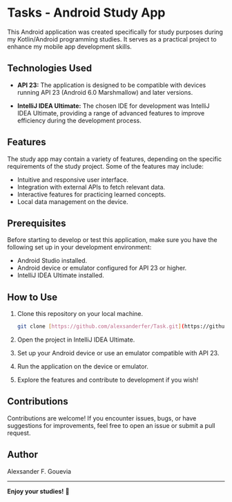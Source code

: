 # Tasks - Android Study App

This Android application was created specifically for study purposes during my Kotlin/Android programming studies. It serves as a practical project to enhance my mobile app development skills.

## Technologies Used

- **API 23:** The application is designed to be compatible with devices running API 23 (Android 6.0 Marshmallow) and later versions.
  
- **IntelliJ IDEA Ultimate:** The chosen IDE for development was IntelliJ IDEA Ultimate, providing a range of advanced features to improve efficiency during the development process.

## Features

The study app may contain a variety of features, depending on the specific requirements of the study project. Some of the features may include:

- Intuitive and responsive user interface.
- Integration with external APIs to fetch relevant data.
- Interactive features for practicing learned concepts.
- Local data management on the device.

## Prerequisites

Before starting to develop or test this application, make sure you have the following set up in your development environment:

- Android Studio installed.
- Android device or emulator configured for API 23 or higher.
- IntelliJ IDEA Ultimate installed.

## How to Use

1. Clone this repository on your local machine.
    ```bash
    git clone [https://github.com/alexsanderfer/Task.git](https://github.com/alexsanderfer/Tasks.git)
    ```

2. Open the project in IntelliJ IDEA Ultimate.

3. Set up your Android device or use an emulator compatible with API 23.

4. Run the application on the device or emulator.

5. Explore the features and contribute to development if you wish!

## Contributions

Contributions are welcome! If you encounter issues, bugs, or have suggestions for improvements, feel free to open an issue or submit a pull request.

## Author

Alexsander F. Gouevia

---

**Enjoy your studies!** 🚀
